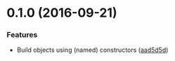 <a name="0.1.0"></a>
# 0.1.0 (2016-09-21)

### Features

* Build objects using (named) constructors ([aad5d5d](https://github.com/Dkplus/Formica/commit/aad5d5d))
